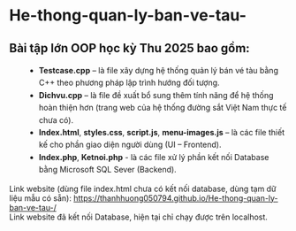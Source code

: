 # He-thong-quan-ly-ban-ve-tau-
<h2>Bài tập lớn OOP học kỳ Thu 2025 bao gồm:</h2>
<ul style="margin-left: 30px; line-height: 1.6;">
    <li><strong>Testcase.cpp</strong> – là file xây dựng hệ thống quản lý bán vé tàu bằng C++ theo phương pháp lập trình hướng đối tượng.</li>
    <li><strong>Dichvu.cpp</strong> – là file đề xuất bổ sung thêm tính năng để hệ thống hoàn thiện hơn (trang web của hệ thống đường sắt Việt Nam thực tế chưa có).</li>
    <li><strong>Index.html</strong>, <strong>styles.css</strong>, <strong>script.js</strong>, <strong>menu-images.js</strong> – là các file thiết kế cho phần giao diện người dùng (UI – Frontend).</li>
    <li><strong>Index.php</strong>, <strong>Ketnoi.php</strong> - là các file xử lý phần kết nối Database bằng Microsoft SQL Sever (Backend).</li>
</ul>

Link website (dùng file index.html chưa có kết nối database, dùng tạm dữ liệu mẫu có sẵn): https://thanhhuong050794.github.io/He-thong-quan-ly-ban-ve-tau-/ <br>
Link website đã kết nối Database, hiện tại chỉ chạy được trên localhost. 


